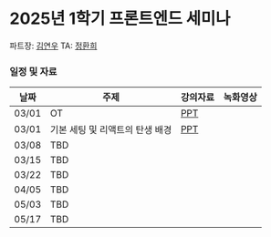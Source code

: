 # 2025년 1학기 프론트엔드 세미나

파트장: [김연우](https://github.com/Yeonu-Kim)
TA: [정환희](https://github.com/Yeonu-Kim)

### 일정 및 자료

| 날짜  | 주제                            | 강의자료                                                                                                    | 녹화영상 |
| ----- | ------------------------------- | ----------------------------------------------------------------------------------------------------------- | -------- |
| 03/01 | OT                              | [PPT](https://docs.google.com/presentation/d/1POgxWL-ujPInM0hAV3X-y4mECOpDNr_L90mwnm5JjKg/edit?usp=sharing) |          |
| 03/01 | 기본 세팅 및 리액트의 탄생 배경 | [PPT](https://docs.google.com/presentation/d/1zIXJF7vbjaoubLWGELWgBYSV-6t2K339vCw8V33fEYA/edit?usp=sharing) |          |
| 03/08 | TBD                             |                                                                                                             |          |
| 03/15 | TBD                             |                                                                                                             |          |
| 03/22 | TBD                             |                                                                                                             |          |
| 04/05 | TBD                             |                                                                                                             |          |
| 05/03 | TBD                             |                                                                                                             |          |
| 05/17 | TBD                             |                                                                                                             |          |
